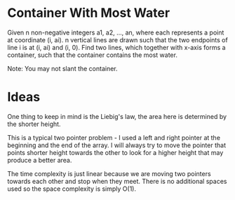 # Container With Most Water

Given n non-negative integers a1, a2, ..., an, where each represents a point at coordinate (i, ai). n vertical lines are drawn such that the two endpoints of line i is at (i, ai) and (i, 0). Find two lines, which together with x-axis forms a container, such that the container contains the most water.

Note: You may not slant the container.

# Ideas

One thing to keep in mind is the Liebig's law, the area here is determined by the shorter height.

This is a typical two pointer problem - I used a left and right pointer at the beginning and the end of the array. I will always try to move the pointer that points shorter height towards the other to look for a higher height that may produce a better area.

The time complexity is just linear because we are moving two pointers towards each other and stop when they meet. There is no additional spaces used so the space complexity is simply O(1).
